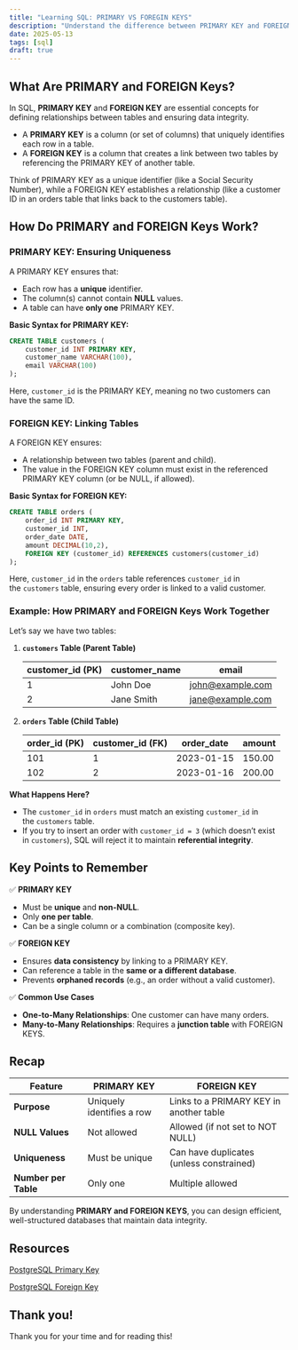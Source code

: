 ```yaml
---
title: "Learning SQL: PRIMARY VS FOREGIN KEYS"
description: "Understand the difference between PRIMARY KEY and FOREIGN KEY in SQL, how they enforce data integrity, and link database tables with practical examples."
date: 2025-05-13
tags: [sql]
draft: true
---
```


## What Are PRIMARY and FOREIGN Keys?

In SQL, **PRIMARY KEY** and **FOREIGN KEY** are essential concepts for defining relationships between tables and ensuring data integrity.

- A **PRIMARY KEY** is a column (or set of columns) that uniquely identifies each row in a table.
- A **FOREIGN KEY** is a column that creates a link between two tables by referencing the PRIMARY KEY of another table.

Think of PRIMARY KEY as a unique identifier (like a Social Security Number), while a FOREIGN KEY establishes a relationship (like a customer ID in an orders table that links back to the customers table).

## How Do PRIMARY and FOREIGN Keys Work?

### PRIMARY KEY: Ensuring Uniqueness

A PRIMARY KEY ensures that:

- Each row has a **unique** identifier.
- The column(s) cannot contain **NULL** values.
- A table can have **only one** PRIMARY KEY.

**Basic Syntax for PRIMARY KEY:**

```sql
CREATE TABLE customers (
    customer_id INT PRIMARY KEY,
    customer_name VARCHAR(100),
    email VARCHAR(100)
);
```

Here, `customer_id` is the PRIMARY KEY, meaning no two customers can have the same ID.

### FOREIGN KEY: Linking Tables

A FOREIGN KEY ensures:

- A relationship between two tables (parent and child).
- The value in the FOREIGN KEY column must exist in the referenced PRIMARY KEY column (or be NULL, if allowed).

**Basic Syntax for FOREIGN KEY:**

```sql
CREATE TABLE orders (
    order_id INT PRIMARY KEY,
    customer_id INT,
    order_date DATE,
    amount DECIMAL(10,2),
    FOREIGN KEY (customer_id) REFERENCES customers(customer_id)
);
```

Here, `customer_id` in the `orders` table references `customer_id` in the `customers` table, ensuring every order is linked to a valid customer.

### Example: How PRIMARY and FOREIGN Keys Work Together

Let’s say we have two tables:

1. **`customers` Table (Parent Table)**
    
    
    | **customer_id (PK)** | **customer_name** | **email** |
    | --- | --- | --- |
    | 1 | John Doe | [john@example.com](https://mailto:john@example.com/) |
    | 2 | Jane Smith | [jane@example.com](https://mailto:jane@example.com/) |
2. **`orders` Table (Child Table)**
    
    
    | **order_id (PK)** | **customer_id (FK)** | **order_date** | **amount** |
    | --- | --- | --- | --- |
    | 101 | 1 | 2023-01-15 | 150.00 |
    | 102 | 2 | 2023-01-16 | 200.00 |

**What Happens Here?**

- The `customer_id` in `orders` must match an existing `customer_id` in the `customers` table.
- If you try to insert an order with `customer_id = 3` (which doesn’t exist in `customers`), SQL will reject it to maintain **referential integrity**.

## Key Points to Remember

✅ **PRIMARY KEY**

- Must be **unique** and **non-NULL**.
- Only **one per table**.
- Can be a single column or a combination (composite key).

✅ **FOREIGN KEY**

- Ensures **data consistency** by linking to a PRIMARY KEY.
- Can reference a table in the **same or a different database**.
- Prevents **orphaned records** (e.g., an order without a valid customer).

✅ **Common Use Cases**

- **One-to-Many Relationships**: One customer can have many orders.
- **Many-to-Many Relationships**: Requires a **junction table** with FOREIGN KEYS.

## Recap

| **Feature** | **PRIMARY KEY** | **FOREIGN KEY** |
| --- | --- | --- |
| **Purpose** | Uniquely identifies a row | Links to a PRIMARY KEY in another table |
| **NULL Values** | Not allowed | Allowed (if not set to NOT NULL) |
| **Uniqueness** | Must be unique | Can have duplicates (unless constrained) |
| **Number per Table** | Only one | Multiple allowed |

By understanding **PRIMARY and FOREIGN KEYS**, you can design efficient, well-structured databases that maintain data integrity.

## Resources

[PostgreSQL Primary Key](https://neon.tech/postgresql/postgresql-tutorial/postgresql-primary-key)

[PostgreSQL Foreign Key](https://neon.tech/postgresql/postgresql-tutorial/postgresql-foreign-key)

## Thank you!

Thank you for your time and for reading this!